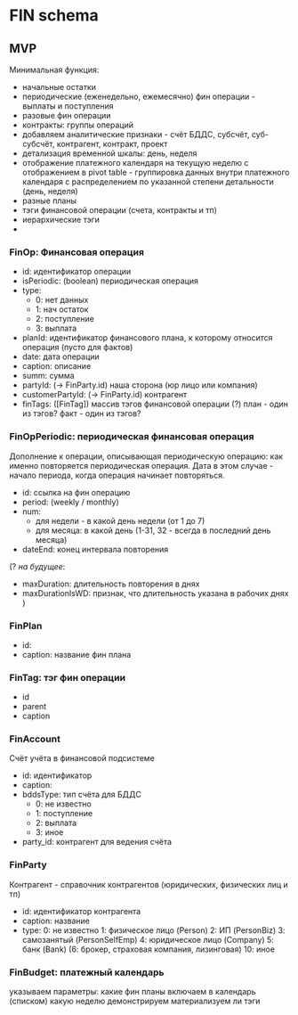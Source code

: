 # FIN schema

## MVP

Минимальная функция:

* начальные остатки
* периодические (еженедельно, ежемесячно) фин операции - выплаты и поступления
* разовые фин операции
* контракты: группы операций
* добавляем аналитические признаки - счёт БДДС, субсчёт, суб-субсчёт, контрагент, контракт, проект 
* детализация временной шкалы: день, неделя
* отображение платежного календаря на текущую неделю с отображением 
  в pivot table - группировка данных внутри платежного календаря с распределением по указанной 
  степени детальности (день, неделя)
* разные планы
* тэги финансовой операции (счета, контракты и тп)
* иерархические тэги
* 

### FinOp: Финансовая операция

* id: идентификатор операции
* isPeriodic: (boolean) периодическая операция
* type:
  * 0: нет данных
  * 1: нач остаток
  * 2: поступление
  * 3: выплата
* planId: идентификатор финансового плана, к которому относится операция (пусто для фактов)
* date: дата операции
* caption: описание
* summ: сумма
* partyId: (-> FinParty.id) наша сторона (юр лицо или компания)
* customerPartyId: (-> FinParty.id) контрагент
* finTags: ([FinTag]) массив тэгов финансовой операции
  (?) план - один из тэгов? факт - один из тэгов?
  
### FinOpPeriodic: периодическая финансовая операция

Дополнение к операции, описывающая периодическую операцию: как именно повторяется периодическая операция. 
Дата в этом случае - начало периода, когда операция начинает повторяться.

* id: ссылка на фин операцию
* period: (weekly / monthly)
* num: 
  * для недели - в какой день недели (от 1 до 7)
  * для месяца: в какой день (1-31, 32 - всегда в последний день месяца)
* dateEnd: конец интервала повторения

(? *на будущее*:
* maxDuration: длительность повторения в днях
* maxDurationIsWD: признак, что длительность указана в рабочих днях
)
  
### FinPlan

* id:
* caption: название фин плана

### FinTag: тэг фин операции

* id
* parent
* caption

### FinAccount

Счёт учёта в финансовой подсистеме

* id: идентификатор
* caption: 
* bddsType: тип счёта для БДДС
  * 0: не известно
  * 1: поступление
  * 2: выплата
  * 3: иное
* party_id: контрагент для ведения счёта 

### FinParty

Контрагент - справочник контрагентов (юридических, физических лиц и тп)

* id: идентификатор контрагента
* caption: название
* type: 
  0: не известно
  1: физическое лицо (Person)
  2: ИП (PersonBiz)
  3: самозанятый (PersonSelfEmp)
  4: юридическое лицо (Company)
  5: банк (Bank)
  (6: брокер, страховая компания, лизинговая) 
  10: иное


### FinBudget: платежный календарь

указываем параметры: какие фин планы включаем в календарь (списком)
какую неделю демонстрируем
материализуем ли тэги






